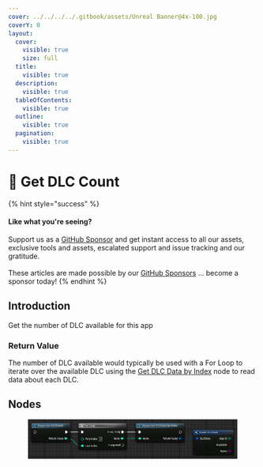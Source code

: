 ```yaml
---
cover: ../../../../.gitbook/assets/Unreal Banner@4x-100.jpg
coverY: 0
layout:
  cover:
    visible: true
    size: full
  title:
    visible: true
  description:
    visible: true
  tableOfContents:
    visible: true
  outline:
    visible: true
  pagination:
    visible: true
---
```


# 🔵 Get DLC Count

{% hint style="success" %}
#### Like what you're seeing?

Support us as a [GitHub Sponsor](../../../../become-a-sponsor/) and get instant access to all our assets, exclusive tools and assets, escalated support and issue tracking and our gratitude.\
\
These articles are made possible by our [GitHub Sponsors](../../../../become-a-sponsor/) ... become a sponsor today!
{% endhint %}

## Introduction

Get the number of DLC available for this app

### Return Value

The number of DLC available would typically be used with a For Loop to iterate over the available DLC using the [Get DLC Data by Index](get-dlc-data-by-index.md) node to read data about each DLC.

## Nodes

<figure><img src="../../../../.gitbook/assets/image (2) (1) (1) (1) (1).png" alt=""><figcaption></figcaption></figure>
